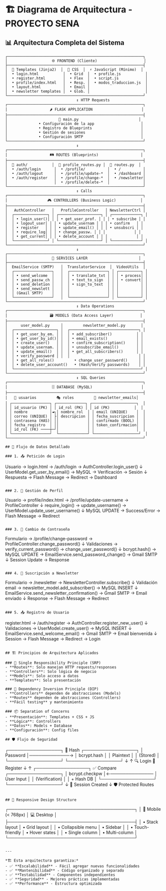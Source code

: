 # 🏗️ Diagrama de Arquitectura - PROYECTO SENA

## 📊 Arquitectura Completa del Sistema

```
┌─────────────────────────────────────────────────────────────┐
│                    🌐 FRONTEND (Cliente)                     │
├─────────────────────────────────────────────────────────────┤
│  📄 Templates (Jinja2)  │  🎨 CSS  │  ⚡ JavaScript (Mínimo)  │
│  • login.html           │  • Grid  │  • profile.js           │
│  • register.html        │  • Flex  │  • script.js            │
│  • profile/index.html   │  • Resp. │  • modos_traduccion.js  │
│  • layout.html          │  • Email │                         │
│  • newsletter templates │  • Glob. │                         │
└─────────────────────────────────────────────────────────────┘
                                ↕️ HTTP Requests
┌─────────────────────────────────────────────────────────────┐
│                   🌶️ FLASK APPLICATION                      │
├─────────────────────────────────────────────────────────────┤
│                       🚀 main.py                           │
│              • Configuración de la app                     │
│              • Registro de Blueprints                      │
│              • Gestión de sesiones                         │
│              • Configuración SMTP                          │
└─────────────────────────────────────────────────────────────┘
                                ↕️
┌─────────────────────────────────────────────────────────────┐
│                   🛤️ ROUTES (Blueprints)                   │
├─────────────────────────────────────────────────────────────┤
│  📁 auth/           │  📁 profile_routes.py │  📁 routes.py  │
│  • /auth/login      │  • /profile/          │  • /          │
│  • /auth/logout     │  • /profile/update-*  │  • /dashboard │
│  • /auth/register   │  • /profile/change-*  │  • /newsletter│
│                     │  • /profile/delete-*  │               │
└─────────────────────────────────────────────────────────────┘
                                ↕️ Calls
┌─────────────────────────────────────────────────────────────┐
│                  🎮 CONTROLLERS (Business Logic)           │
├─────────────────────────────────────────────────────────────┤
│   AuthController   │   ProfileController   │ NewsletterCtrl │
│  ┌───────────────┐ │ ┌───────────────────┐ │ ┌─────────────┐ │
│  │ • login_user()│ │ │ • get_user_prof. │ │ │ • subscribe │ │
│  │ • logout_user│ │ │ • update_usernam │ │ │ • confirm   │ │
│  │ • register   │ │ │ • update_email() │ │ │ • unsubscri │ │
│  │ • require_log│ │ │ • change_passw. │ │ │             │ │
│  │ • get_current│ │ │ • delete_account │ │ │             │ │
│  └───────────────┘ │ └───────────────────┘ │ └─────────────┘ │
└─────────────────────────────────────────────────────────────┘
                                ↕️
┌─────────────────────────────────────────────────────────────┐
│                    📧 SERVICES LAYER                       │
├─────────────────────────────────────────────────────────────┤
│  EmailService (SMTP)   │  TranslatorService  │  VideoUtils  │
│  ┌─────────────────┐   │  ┌─────────────────┐ │ ┌──────────┐ │
│  │ • send_welcome  │   │  │ • translate_txt │ │ │ • process│ │
│  │ • send_passw_ch │   │  │ • text_to_sign  │ │ │ • convert│ │
│  │ • send_deletion │   │  │ • sign_to_text  │ │ │          │ │
│  │ • send_newslett │   │  │                 │ │ │          │ │
│  │ (Gmail SMTP)    │   │  │                 │ │ │          │ │
│  └─────────────────┘   │  └─────────────────┘ │ └──────────┘ │
└─────────────────────────────────────────────────────────────┘
                                ↕️ Data Operations
┌─────────────────────────────────────────────────────────────┐
│                   🗃️ MODELS (Data Access Layer)            │
├─────────────────────────────────────────────────────────────┤
│      user_model.py     │         newsletter_model.py       │
│  ┌───────────────────┐ │  ┌───────────────────────────────┐ │
│  │ • get_user_by_em. │ │  │ • add_subscriber()           │ │
│  │ • get_user_by_id()│ │  │ • email_exists()             │ │
│  │ • create_user()   │ │  │ • confirm_subscription()     │ │
│  │ • update_usernam. │ │  │ • unsubscribe_email()        │ │
│  │ • update_email()  │ │  │ • get_all_subscribers()      │ │
│  │ • verify_password │ │  │                               │ │
│  │ • get_all_roles()         • change_user_password()     │ │
│  │ • delete_user_account()   • (Hash/Verify passwords)    │ │
│  └─────────────────────────────────────────────────────────┘ │
└─────────────────────────────────────────────────────────────┘
                                ↕️ SQL Queries
┌─────────────────────────────────────────────────────────────┐
│                    🗄️ DATABASE (MySQL)                      │
├─────────────────────────────────────────────────────────────┤
│   👥 usuarios         🎭 roles         📧 newsletter_emails│
│ ┌─────────────────┐ ┌─────────────┐ ┌────────────────────┐  │
│ │ id_usuario (PK) │ │ id_rol (PK) │ │ id (PK)           │  │
│ │ nombre          │◄┐│ nombre_rol  │ │ email (UNIQUE)    │  │
│ │ correo (UNIQUE) │ ├│ descripcion │ │ fecha_suscripcion │  │
│ │ contrasena (HAS)│ ││             │ │ confirmado (BOOL) │  │
│ │ fecha_registro  │ ││             │ │ token_confirmacion│  │
│ │ id_rol (FK) ────┼─┘│             │ │                   │  │
│ └─────────────────┘  └─────────────┘ └────────────────────┘  │
└─────────────────────────────────────────────────────────────┘

## 🔄 Flujo de Datos Detallado

### 1. 📤 Petición de Login
```
Usuario → login.html → /auth/login → AuthController.login_user() 
    ↓
UserModel.get_user_by_email() → MySQL → Verificación → Sesión
    ↓
Respuesta → Flash Message → Redirect → Dashboard
```

### 2. 👤 Gestión de Perfil
```
Usuario → profile/index.html → /profile/update-username → ProfileController
    ↓
require_login() → update_username() → UserModel.update_user_username()
    ↓
MySQL UPDATE → Success/Error → Flash Message → Redirect
```

### 3. 🔐 Cambio de Contraseña
```
Formulario → /profile/change-password → ProfileController.change_password()
    ↓
Validaciones → verify_current_password() → change_user_password()
    ↓
bcrypt.hash() → MySQL UPDATE → EmailService.send_password_change() → Gmail SMTP
    ↓
Session Update → Response
```

### 4. 📧 Suscripción a Newsletter
```
Formulario → /newsletter → NewsletterController.subscribe()
    ↓
Validación email → newsletter_model.add_subscriber() → MySQL INSERT
    ↓
EmailService.send_newsletter_confirmation() → Gmail SMTP → Email enviado
    ↓
Response → Flash Message → Redirect
```

### 5. 📤 Registro de Usuario
```
register.html → /auth/register → AuthController.register_new_user()
    ↓
Validaciones → UserModel.create_user() → MySQL INSERT
    ↓
EmailService.send_welcome_email() → Gmail SMTP → Email bienvenida
    ↓
Session → Flash Message → Redirect → Login
```

## 🏗️ Principios de Arquitectura Aplicados

### 🎯 Single Responsibility Principle (SRP)
- **Routes**: Solo manejan HTTP requests/responses
- **Controllers**: Solo lógica de negocio
- **Models**: Solo acceso a datos
- **Templates**: Solo presentación

### 🔄 Dependency Inversion Principle (DIP)
- **Controllers** dependen de abstracciones (Models)
- **Routes** dependen de abstracciones (Controllers)
- **Fácil testing** y mantenimiento

### 📦 Separation of Concerns
- **Presentación**: Templates + CSS + JS
- **Lógica**: Controllers
- **Datos**: Models + Database
- **Configuración**: Config files

## 🛡️ Flujo de Seguridad

```
┌─────────────────┐    🔐 Hash     ┌─────────────────┐
│   Password      │─────────────→  │   bcrypt.hash   │
│   Plaintext     │                │   (Stored)      │
└─────────────────┘                └─────────────────┘
         ↓                                   ↑
    🔍 Login                            💾 Register
         ↓                                   ↑
┌─────────────────┐    ✅ Compare   ┌─────────────────┐
│ bcrypt.checkpw  │←──────────────  │   User Input    │
│ (Verification)  │                 │   + Hash DB     │
└─────────────────┘                 └─────────────────┘
         ↓
    🎫 Session Created
         ↓
    🛡️ Protected Routes
```

## 📱 Responsive Design Structure

```
┌─────────────────────────────────────────┐
│  📱 Mobile (< 768px)    │ 💻 Desktop     │
├─────────────────────────────────────────┤
│  • Stack layout        │ • Grid layout  │
│  • Collapsible menu    │ • Sidebar      │
│  • Touch-friendly      │ • Hover states │
│  • Single column       │ • Multi-column │
└─────────────────────────────────────────┘
```

---

*🏗️ Esta arquitectura garantiza:*
- ✅ **Escalabilidad** - Fácil agregar nuevas funcionalidades
- ✅ **Mantenibilidad** - Código organizado y separado
- ✅ **Testabilidad** - Componentes independientes
- ✅ **Seguridad** - Mejores prácticas implementadas
- ✅ **Performance** - Estructura optimizada